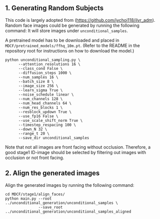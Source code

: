 

##  1. Generating Random Subjects

This code is largely adopted from (https://github.com/jychoi118/ilvr_adm).
Random face images could be generated by running the following command:
It will store images under `unconditional_samples`.

A pretrained model has to be downloaded and placed in `MDCF/pretrained_models/ffhq_10m.pt`.
(Refer to the README in the repository root for instructions on how to download the model.)

```
python unconditional_sampling.py \
      --attention_resolutions 16 \
      --class_cond False \
      --diffusion_steps 1000 \
      --num_samples 16 \
      --batch_size 8 \
      --image_size 256 \
      --learn_sigma True \
      --noise_schedule linear \
      --num_channels 128 \
      --num_head_channels 64 \
      --num_res_blocks 1 \
      --resblock_updown True \
      --use_fp16 False \
      --use_scale_shift_norm True \
      --timestep_respacing 100 \
      --down_N 32 \
      --range_t 20 \
      --save_dir unconditional_samples
```

Note that not all images are front facing without occlusion. Therefore, a good stage1 ID-image should be selected by 
filtering out images with occlusion or not front facing.


## 2. Align the generated images
Align the generated images by running the following command:

```
cd MDCF/stage1/align_faces/
python main.py --root ../unconditional_generation/unconditional_samples \
               --save_root ../unconditional_generation/unconditional_samples_aligned
```

